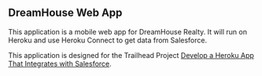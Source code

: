 DreamHouse Web App
------------------

This application is a mobile web app for DreamHouse Realty. It will run on Heroku and use Heroku Connect to get data from Salesforce.

This application is designed for the Trailhead Project [Develop a Heroku App That Integrates with Salesforce](https://trailhead.salesforce.com/content/learn/projects/develop-heroku-applications).

<!-- a href="https://heroku.com/deploy?template=https://github.com/JoelSamuelPj/intro-to-heroku">
  <img src="https://www.herokucdn.com/deploy/button.svg" alt="Deploy">
</a -->
